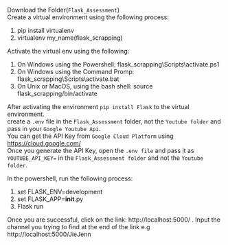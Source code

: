 Download the Folder(`Flask_Assessment`) <br>
Create a virtual environment using the following process:
1. pip install virtualenv
2. virtualenv my_name(flask_scrapping)

Activate the virtual env using the following:
1. On Windows using the Powershell: flask_scrapping\Scripts\activate.ps1
2. On Windows using the Command Promp: flask_scrapping\Scripts\activate.bat
3. On Unix or MacOS, using the bash shell: source flask_scrapping/bin/activate

After activating the environment `pip install Flask` to the virtual environment. <br>
create a `.env` file in the `Flask_Assessment` folder, not the `Youtube folder` and pass in your `Google Youtube Api`. <br>
You can get the API Key from `Google Cloud Platform` using https://cloud.google.com/ <br>
Once you generate the API Key, open the `.env file` and pass it as `YOUTUBE_API_KEY=` in the `Flask_Assessment folder` and not the `Youtube folder`. <br>

In the powershell, run the following process:
1. set FLASK_ENV=development
2. set FLASK_APP=__init__.py
3. Flask run

Once you are successful, click on the link: http://localhost:5000/ . Input the channel you trying to find at the end of the link e.g http://localhost:5000/JieJenn








